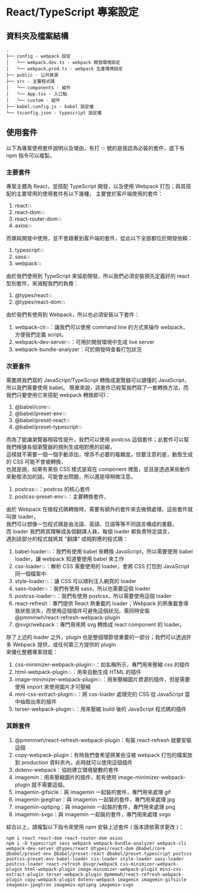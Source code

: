 # React/TypeScript 專案設定
## 資料夾及檔案結構
```
.
├── config - webpack 設定
│   └── webpack.dev.ts - webpack 開發環境設定
│   └── webpack.prod.ts - webpack 生產環境設定
├── public - 公共資源
├── src - 主要程式碼
│   └── components - 組件
│   └── App.tsx - 入口點
│   └── custom - 組件
├── babel.config.js - babel 設定檔
└── tsconfig.json - typescript 設定檔
```

## 使用套件

以下為專案使用套件說明以及理由，有打 💥 號的是我認為必裝的套件，底下有 npm 指令可以複製。

### 主要套件

專案主體為 React，並搭配 TypeScript 開發，以及使用 Webpack 打包；與其搭配的主要常用的使用套件有以下幾種，
主要會於客戶端使用的套件：

1. react💥
2. react-dom💥
3. react-router-dom💥
4. axios💥

而單純開發中使用，並不會跟著到客戶端的套件，從此以下全部都位於開發依賴：

1. typescript💥
2. sass💥
3. webpack💥

由於我們使用到 TypeScript 來協助開發，所以我們必須安裝預先定義好的 react 型別套件，來減輕我們的負擔：

1. @types/react💥
2. @types/react-dom💥

由於我們有使用到 Webpack，所以也必須安裝以下套件：

1. webpack-cli💥：讓我們可以使用 command line 的方式來操作 webpack，方便我們定義 script。
2. webpack-dev-server💥：可用於開發環境中生成 live server
3. webpack-bundle-analyzer：可於開發時查看打包狀況

### 次要套件

需要將我們寫的 JavaScript/TypeScript 轉換成瀏覽器可以讀懂的 JavaScript，所以我們需要使用 babel。
簡單來說，該套件已經幫我們寫了一套轉換方法，而我們只要使用它來搭配 webpack 轉換即可Ï：

1. @babel/core💥
2. @babel/preset-env💥
3. @babel/preset-react💥
4. @babel/preset-typescript💥

而為了能讓瀏覽器相容性提升，我們可以使用 postcss 這個套件；此套件可以幫我們根據各個瀏覽器的規則生成相對應的前綴，  
這樣就不需要一個一個手動添加，增添不必要的複雜度。但要注意的是，動態生成的 CSS 可能不會被轉換，  
也就是說，如果有某些 CSS 樣式是寫在 component 裡面，並且是透過某些動作來動態添加的話，可能會出問題，所以還是得稍微注意。

1. postcss💥：postcss 的核心套件
2. postcss-preset-env💥：主要轉換套件，

由於 Webpack 在做程式碼轉換時，需要有額外的套件來去做預處理，這些套件就叫做 loader，  
我們可以想像一包程式碼是由法語、英語、日語等等不同語言構成的書籍，  
而 loader 我們將其理解成各個翻譯人員，每個 loader 都負責特定語言，  
遇到該部分的程式就將其 "翻譯" 成相對應的程式碼：  

1. babel-loader💥：我們有使用 babel 來轉換 JavaScript，所以需要使用 babel loader，讓 webpack 知道要使用 babel 來工作
2. css-loader💥：解析 CSS 需要使用的 loader，會將 CSS 打包到 JavaScript 同一個檔案中
3. style-loader💥：讓 CSS 可以順利注入網頁的 loader
4. sass-loader💥：我們有使用 sass，所以也需要這個 loader
5. postcss-loader💥：我們有使用 postcss，所以需要使用這個 loader
6. react-refresh：專門提供 React 熱重載的 loader；Webpack 的熱重載會導致狀態消失，而使用這個插件可避免這個狀況。需同時安裝 @pmmmwh/react-refresh-webpack-plugin
7. @svgr/webpack：專門用來將 svg 轉換成 react component 的 loader。

除了上述的 loader 之外，plugin 也是整個環節很重要的一部分；我們可以透過許多 Webpack 提供，或任何第三方提供的 plugin  
來優化整體專案效能：

1. css-minimizer-webpack-plugin💥：如名稱所示，專門用來壓縮 css 的插件
2. html-webpack-plugin💥：用來自動生成 HTML 的插件
3. image-minimizer-webpack-plugin💥：用來壓縮圖片資源的插件，但是需要使用 import 來使用圖片才可壓縮
4. mini-css-extract-plugin💥：將 css-loader 處理完的 CSS 從 JavaScript 當中抽取出來的插件
5. terser-webpack-plugin💥：用來壓縮 build 後的 JavaScript 程式碼的插件

### 其餘套件

1. @pmmmwh/react-refresh-webpack-plugin：有裝 react-refresh 就要安裝這個
2. copy-webpack-plugin：有時我們會希望將某些沒被 webpack 打包的檔案放到 production 資料夾內，此時就可以使用這個插件
3. dotenv-webpack：協助建立環境變數的套件
4. imagemin：用來壓縮圖片的插件，若有使用 image-minimizer-webpack-plugin 就不需要這個。
5. imagemin-gifsicle：與 imagemin 一起裝的套件，專門用來處理 gif
6. imagemin-jpegtran：與 imagemin 一起裝的套件，專門用來處理 jpg
7. imagemin-optipng：與 imagemin 一起裝的套件，專門用來處理 png
8. imagemin-svgo：與 imagemin 一起裝的套件，專門用來處理 svgo

綜合以上，請複製以下指令來使用 npm 安裝上述套件 ( 版本請依需求更改 )：

```
npm i react react-dom react-router-dom axios
npm i -D typescript sass webpack webpack-bundle-analyzer webpack-cli webpack-dev-server @types/react @types/react-dom @babel/core @babel/preset-env @babel/preset-react @babel/preset-typescript postcss postcss-preset-env babel-loader css-loader style-loader sass-loader postcss-loader react-refresh @svgr/webpack css-minimizer-webpack-plugin html-webpack-plugin image-minimizer-webpack-plugin mini-css-extract-plugin terser-webpack-plugin @pmmmwh/react-refresh-webpack-plugin copy-webpack-plugin dotenv-webpack imagemin imagemin-gifsicle imagemin-jpegtran imagemin-optipng imagemin-svgo
```
